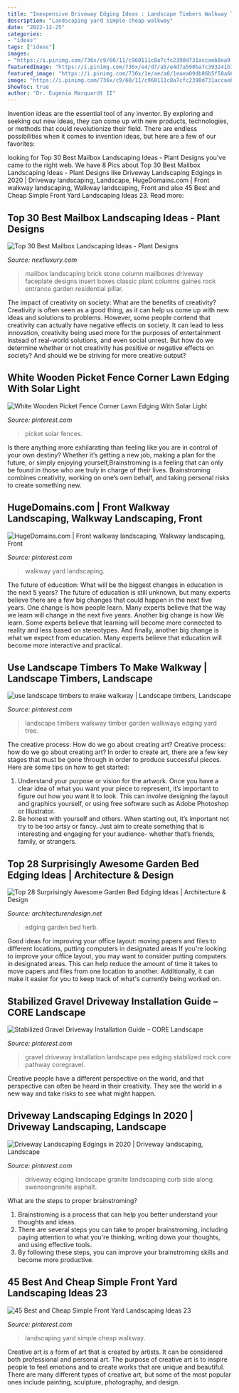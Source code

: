 ```yaml
---
title: "Inexpensive Driveway Edging Ideas : Landscape Timbers Walkway Timber Garden Walkways Edging Yard Tree"
description: "Landscaping yard simple cheap walkway"
date: "2022-12-25"
categories:
- "ideas"
tags: ["ideas"]
images:
- "https://i.pinimg.com/736x/c9/60/11/c960111c8a7cfc2390d731accaeb8ea9.jpg"
featuredImage: "https://i.pinimg.com/736x/e4/d7/a5/e4d7a590ba7c393241b7a5b42398159a.jpg"
featured_image: "https://i.pinimg.com/736x/1e/ae/a0/1eaea09db86b5f50a667575fae592536.jpg"
image: "https://i.pinimg.com/736x/c9/60/11/c960111c8a7cfc2390d731accaeb8ea9.jpg"
ShowToc: true
author: "Dr. Eugenia Marquardt II"
---
```



Invention ideas are the essential tool of any inventor. By exploring and seeking out new ideas, they can come up with new products, technologies, or methods that could revolutionize their field. There are endless possibilities when it comes to invention ideas, but here are a few of our favorites:

	

		
looking for Top 30 Best Mailbox Landscaping Ideas - Plant Designs you've came to the right web. We have 8 Pics about Top 30 Best Mailbox Landscaping Ideas - Plant Designs like Driveway Landscaping Edgings in 2020 | Driveway landscaping, Landscape, HugeDomains.com | Front walkway landscaping, Walkway landscaping, Front and also 45 Best and Cheap Simple Front Yard Landscaping Ideas 23. Read more:
		
    
## Top 30 Best Mailbox Landscaping Ideas - Plant Designs

<img loading=lazy src="http://nextluxury.com/wp-content/uploads/small-plant-ideas-for-mailbox-landscaping.jpg" onerror="this.onerror=null;this.src='https://tse2.mm.bing.net/th?id=OIP.tZ7YIurZUAdQ872JoaXj3wAAAA&amp;pid=15.1';" alt="Top 30 Best Mailbox Landscaping Ideas - Plant Designs">

_Source: nextluxury.com_

>mailbox landscaping brick stone column mailboxes driveway faceplate designs insert boxes classic plant columns gaines rock entrance garden residential pillar. 

	

The impact of creativity on society: What are the benefits of creativity?
Creativity is often seen as a good thing, as it can help us come up with new ideas and solutions to problems. However, some people contend that creativity can actually have negative effects on society. It can lead to less innovation, creativity being used more for the purposes of entertainment instead of real-world solutions, and even social unrest. But how do we determine whether or not creativity has positive or negative effects on society? And should we be striving for more creative output?

    
## White Wooden Picket Fence Corner Lawn Edging With Solar Light

<img loading=lazy src="https://i.pinimg.com/736x/fd/45/d7/fd45d7607a443fbf95396611ebbfb0e4.jpg" onerror="this.onerror=null;this.src='https://tse2.mm.bing.net/th?id=OIP.pyt7ZYjZ4vSuDBRsPKdp-gHaF1&amp;pid=15.1';" alt="White Wooden Picket Fence Corner Lawn Edging With Solar Light">

_Source: pinterest.com_

>picket solar fences. 

	

Is there anything more exhilarating than feeling like you are in control of your own destiny? Whether it’s getting a new job, making a plan for the future, or simply enjoying yourself,Brainstroming is a feeling that can only be found in those who are truly in charge of their lives. Brainstroming combines creativity, working on one’s own behalf, and taking personal risks to create something new.

    
## HugeDomains.com | Front Walkway Landscaping, Walkway Landscaping, Front

<img loading=lazy src="https://i.pinimg.com/736x/12/c3/60/12c360ecf2ed2312b4abc044e5aa9392.jpg" onerror="this.onerror=null;this.src='https://tse2.mm.bing.net/th?id=OIP.lNxIV-NWl0JoLgO3SpKmuQHaJ3&amp;pid=15.1';" alt="HugeDomains.com | Front walkway landscaping, Walkway landscaping, Front">

_Source: pinterest.com_

>walkway yard landscaping. 

	

The future of education: What will be the biggest changes in education in the next 5 years?
The future of education is still unknown, but many experts believe there are a few big changes that could happen in the next five years. 
One change is how people learn. Many experts believe that the way we learn will change in the next five years. 
Another big change is how We learn. Some experts believe that learning will become more connected to reality and less based on stereotypes. 
And finally, another big change is what we expect from education. Many experts believe that education will become more interactive and practical.

    
## Use Landscape Timbers To Make Walkway | Landscape Timbers, Landscape

<img loading=lazy src="https://i.pinimg.com/736x/53/06/dd/5306dd1cf5a27604f31f60c413818a6d--landscape-timbers-back-yard.jpg" onerror="this.onerror=null;this.src='https://tse4.mm.bing.net/th?id=OIP.eqcytcC1kyou84v50ktBywHaFj&amp;pid=15.1';" alt="use landscape timbers to make walkway | Landscape timbers, Landscape">

_Source: pinterest.com_

>landscape timbers walkway timber garden walkways edging yard tree. 

	

The creative process: How do we go about creating art?
Creative process: how do we go about creating art?
In order to create art, there are a few key stages that must be gone through in order to produce successful pieces. Here are some tips on how to get started: 

1. Understand your purpose or vision for the artwork. Once you have a clear idea of what you want your piece to represent, it’s important to figure out how you want it to look. This can involve designing the layout and graphics yourself, or using free software such as Adobe Photoshop or Illustrator. 
2. Be honest with yourself and others. When starting out, it’s important not try to be too artsy or fancy. Just aim to create something that is interesting and engaging for your audience- whether that’s friends, family, or strangers. 

    
## Top 28 Surprisingly Awesome Garden Bed Edging Ideas | Architecture &amp; Design

<img loading=lazy src="https://cdn.architecturendesign.net/wp-content/uploads/2015/04/Garden-Bed-Edging-Ideas-AD-27.jpg" onerror="this.onerror=null;this.src='https://tse4.mm.bing.net/th?id=OIP.2wt9rqbQuikhidolXVdYAQHaLH&amp;pid=15.1';" alt="Top 28 Surprisingly Awesome Garden Bed Edging Ideas | Architecture &amp; Design">

_Source: architecturendesign.net_

>edging garden bed herb. 

	

Good ideas for improving your office layout: moving papers and files to different locations, putting computers in designated areas
If you're looking to improve your office layout, you may want to consider putting computers in designated areas. This can help reduce the amount of time it takes to move papers and files from one location to another. Additionally, it can make it easier for you to keep track of what's currently being worked on.

    
## Stabilized Gravel Driveway Installation Guide – CORE Landscape

<img loading=lazy src="https://i.pinimg.com/736x/1e/ae/a0/1eaea09db86b5f50a667575fae592536.jpg" onerror="this.onerror=null;this.src='https://tse2.mm.bing.net/th?id=OIP.UBxLkKGdHj9MoDyQ3bjEmQHaJ4&amp;pid=15.1';" alt="Stabilized Gravel Driveway Installation Guide – CORE Landscape">

_Source: pinterest.com_

>gravel driveway installation landscape pea edging stabilized rock core pathway coregravel. 

	

Creative people have a different perspective on the world, and that perspective can often be heard in their creativity. They see the world in a new way and take risks to see what might happen.

    
## Driveway Landscaping Edgings In 2020 | Driveway Landscaping, Landscape

<img loading=lazy src="https://i.pinimg.com/736x/c9/60/11/c960111c8a7cfc2390d731accaeb8ea9.jpg" onerror="this.onerror=null;this.src='https://tse2.mm.bing.net/th?id=OIP.oNnG3xcrXClhH3_0ottYUAHaJ3&amp;pid=15.1';" alt="Driveway Landscaping Edgings in 2020 | Driveway landscaping, Landscape">

_Source: pinterest.com_

>driveway edging landscape granite landscaping curb side along swensongranite asphalt. 

	

What are the steps to proper brainstroming?
1. Brainstroming is a process that can help you better understand your thoughts and ideas.
2. There are several steps you can take to proper brainstroming, including paying attention to what you're thinking, writing down your thoughts, and using effective tools.
3. By following these steps, you can improve your brainstroming skills and become more productive.

    
## 45 Best And Cheap Simple Front Yard Landscaping Ideas 23

<img loading=lazy src="https://i.pinimg.com/736x/e4/d7/a5/e4d7a590ba7c393241b7a5b42398159a.jpg" onerror="this.onerror=null;this.src='https://tse3.mm.bing.net/th?id=OIP.SCjvlpX_aRSFx2eu6mhMvwHaLi&amp;pid=15.1';" alt="45 Best and Cheap Simple Front Yard Landscaping Ideas 23">

_Source: pinterest.com_

>landscaping yard simple cheap walkway. 

	

Creative art is a form of art that is created by artists. It can be considered both professional and personal art. The purpose of creative art is to inspire people to feel emotions and to create works that are unique and beautiful. There are many different types of creative art, but some of the most popular ones include painting, sculpture, photography, and design.

